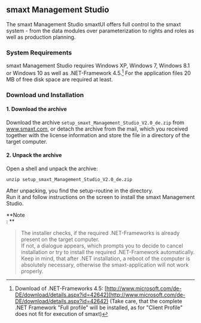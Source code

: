 ## smaxt Management Studio

The smaxt Management Studio smaxtUI offers full control to the smaxt system - from the data modules over parameterization to rights and roles as well as production planning.

### System Requirements

smaxt Management Studio requires Windows XP, Windows 7, Windows 8.1 or Windows 10 as well as .NET-Framework 4.5.[^1] For the application files 20 MB of free disk space are required at least.

### Download und Installation

#### 1. Download the archive

Download the archive `setup_smaxt_Management_Studio_V2.0_de.zip` from www.smaxt.com, or detach the archive from the mail, which you received together with the license information and store the file in a directory of the target computer.

#### 2. Unpack the archive

Open a shell and unpack the archive:

`unzip setup_smaxt_Management_Studio_V2.0_de.zip`

After unpacking, you find the setup-routine in the directory.  
 Run it and follow instructions on the screen to install the smaxt Management Studio.

**Note  
: **

> The installer checks, if the required .NET-Frameworks is already present on the target computer.  
>  If not, a dialogue appears, which prompts you to decide to cancel installation or try to install the required .NET-Framework automatically.  
>  Keep in mind, that after .NET installation, a reboot of the computer is absolutely necessary, otherwise the smaxt-application will not work properly.



[^1]: Download of .NET-Frameworks 4.5: [http://www.microsoft.com/de-DE/download/details.aspx?id=42642](http://www.microsoft.com/de-DE/download/details.aspx?id=42642) \(Take care, that the complete .NET Framework "Full profile" will be installed, as for "Client Profile" does not fit for execution of smaxt\)

